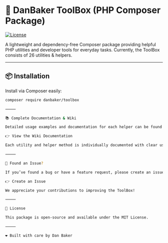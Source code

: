 # 🧰 DanBaker ToolBox (PHP Composer Package)

[![License](https://img.shields.io/badge/license-MIT-blue.svg)](LICENSE)

A lightweight and dependency-free Composer package providing helpful PHP utilities and developer tools for everyday tasks. Currently, the ToolBox consists of 26 utilities & helpers.

---

## 📦 Installation

Install via Composer easily:

```bash
composer require danbaker/toolbox

⸻

📚 Complete Documentation & Wiki

Detailed usage examples and documentation for each helper can be found in the project’s Wiki:

👉 View the Wiki Documentation

Each utility and helper method is individually documented with clear usage examples, explanations, and version histories.

⸻

🐞 Found an Issue?

If you’ve found a bug or have a feature request, please create an issue clearly describing your request:

👉 Create an Issue

We appreciate your contributions to improving the ToolBox!

⸻

📜 License

This package is open-source and available under the MIT License.

⸻

❤️ Built with care by Dan Baker